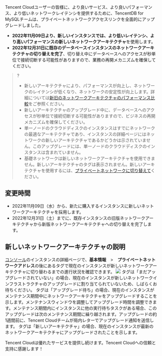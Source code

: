 Tencent Cloudユーザーの皆様に、より良いサービス、より良いパフォーマンス、より低いネットワークレイテンシを提供するために、TencentDB for MySQLチームは、プライベートネットワークアクセスリンクを全面的にアップグレードしました。
- **2022年11月09日より、新しいインスタンスでは、より低いレイテンシ、より高いパフォーマンスの新しいネットワークアーキテクチャ**を使用します。
- **2022年12月31日に既存のデータベースインスタンスのネットワークアーキテクチャの切り替えを完了**、切り替え中にデータベースへのアクセスが秒単位で接続切断する可能性がありますので、業務の再開メカニズムを確保してください。

>?
>- 新しいアーキテクチャにより、パフォーマンスが向上し、ネットワークのレイテンシが低くなり、ネットワークの安定性が向上します。詳細については[新旧のネットワークアーキテクチャのパフォーマンス比較](https://www.tencentcloud.com/document/product/236/51547)をご参照ください。
>- 新しいアーキテクチャのアップグレード中に、データベースへのアクセスが秒単位で接続切断する可能性がありますので、ビジネスの再開メカニズムを確保してください。
>- 単一ノードのクラウドディスクのインスタンスはすでにネットワークの最適なアーキテクチャであり、インスタンスの詳細ページにはネットワークの新しいアーキテクチャであるかどうかは示されていません。このアップグレードには、単一ノードのクラウドディスクのインスタンスは含まれていません。
>- 基礎ネットワークは新しいネットワークアーキテクチャを使用できません。新しいアーキテクチャのタグは表示されません。新しいアーキテクチャを使用するには、[プライベートネットワークに切り替えて](https://intl.cloud.tencent.com/document/product/236/31915)ください。


## 変更時間
- 2022年11月09日（水）から、新たに購入するインスタンスに新しいネットワークアーキテクチャを採用します。
- 2022年12月31日（土）までに、既存インスタンスの旧版ネットワークアーキテクチャから新版ネットワークアーキテクチャへの切り替えを完了します。

## 新しいネットワークアーキテクチャの説明
[コンソール](https://console.cloud.tencent.com/cdb)のインスタンスの詳細ページで、**基本情報**　>　**プライベートネットワークアドレス**の後にあるタグで現在のインスタンスが新しいネットワークアーキテクチャに切り替わるまでの進行状況を確認できます。
<dx-fold-block title="标识为尚未升级">
![](https://staticintl.cloudcachetci.com/yehe/backend-news/HEBZ500_3.png)
タグは「まだアップグレードされていない」の場合、現在のインスタンスが新しいネットワークインフラストラクチャのアップグレードに割り当てられていないため、しばらくお待ちください。
</dx-fold-block>
<dx-fold-block title="标识为待升级">
タグは「アップグレード待ち」の場合、現在のインスタンスがメンテナンス期間中にネットワークアーキテクチャをアップグレードすることを示します。メンテナンスウィンドウを調整してアップグレード時間を調整できます。メンテナンス期間内にインスタンスに他の実行待ちタスクがある場合、このアップグレードは次のメンテナンス期間に繰り越されます。アップグレードの約1週間前に、Tencent Cloudチームが局内レターでアップグレード通知を送信します。
</dx-fold-block>
<dx-fold-block title="标识为新架构">
タグは「新しいアーキテクチャ」の場合、現在のインスタンスが最新のネットワークアーキテクチャにアップグレードされたことを示します。
</dx-fold-block>

Tencent Cloudは優れたサービスを提供し続けます。Tencent Cloudへの信頼と支持に感謝します！
